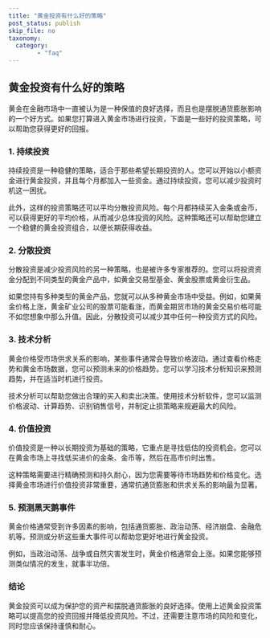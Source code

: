 ```yaml
---
title: "黄金投资有什么好的策略"
post_status: publish
skip_file: no
taxonomy:
  category:
        - "faq"
---
```


## 黄金投资有什么好的策略

黄金在金融市场中一直被认为是一种保值的良好选择，而且也是摆脱通货膨胀影响的一个好方式。如果您打算进入黄金市场进行投资，下面是一些好的投资策略，可以帮助您获得更好的回报。

### 1\. 持续投资

持续投资是一种稳健的策略，适合于那些希望长期投资的人。您可以开始以小额资金进行黄金投资，并且每个月都加入一些资金。通过持续投资，您可以减少投资时机这一困扰。

此外，这样的投资策略还可以平均分散投资风险。每个月都持续买入金条或金币，可以获得更好的平均价格，从而减少总体投资的风险。这种策略还可以帮助您建立一个稳健的黄金投资组合，以便长期获得收益。

### 2\. 分散投资

分散投资是减少投资风险的另一种策略，也是被许多专家推荐的。您可以将投资资金分配到不同类型的黄金产品中，如黄金交易型基金、黄金股票或黄金衍生品。

如果您持有多种类型的黄金产品，您就可以从多种黄金市场中受益。例如，如果黄金价格上涨，黄金矿业公司的股票可能看涨，而黄金期货市场的黄金交易价格可能不如您想象中那么升值。因此，分散投资可以减少其中任何一种投资方式的风险。

### 3\. 技术分析

黄金价格受市场供求关系的影响，某些事件通常会导致价格波动。通过查看价格走势和黄金市场数据，您可以预测未来的价格趋势。您可以学习技术分析知识来预测趋势，并在适当时机进行投资。

技术分析可以帮助您做出合理的买入和卖出决策。使用技术分析软件，您可以监测价格波动、计算趋势、识别销售信号，并制定止损策略来规避最大的风险。

### 4\. 价值投资

价值投资是一种以长期投资为基础的策略，它重点是寻找低估的投资机会。您可以在黄金市场上寻找低买进价的金条、金币等，然后在高市价时出售。

这种策略需要进行精确预测和持久耐心，因为您需要等待市场趋势和价格变化。选择黄金市场进行价值投资非常重要，通常抗通货膨胀和供求关系的影响最为显著。

### 5\. 预测黑天鹅事件

黄金价格通常受到许多因素的影响，包括通货膨胀、政治动荡、经济崩盘、金融危机等。预测或分析这些重大事件可以帮助您更好地进行黄金投资。

例如，当政治动荡、战争或自然灾害发生时，黄金价格通常会上涨。如果您能够预测类似情况的发生，就事半功倍。

### 结论

黄金投资可以成为保护您的资产和摆脱通货膨胀的良好选择。使用上述黄金投资策略可以提高您的投资回报并降低投资风险。不过，还需要注意市场的风险和变化，同时您应该保持谨慎和耐心。
